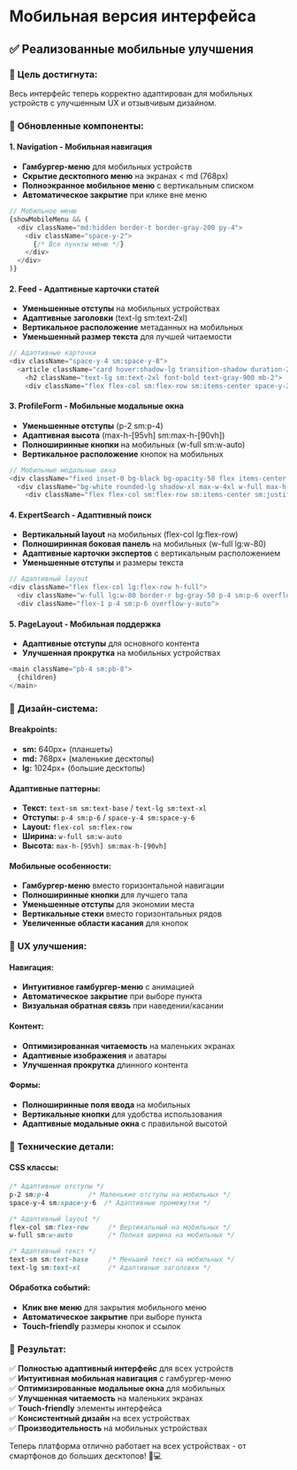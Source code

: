# Мобильная версия интерфейса

## ✅ Реализованные мобильные улучшения

### 🎯 **Цель достигнута:**
Весь интерфейс теперь корректно адаптирован для мобильных устройств с улучшенным UX и отзывчивым дизайном.

### 📱 **Обновленные компоненты:**

#### **1. Navigation - Мобильная навигация**
- **Гамбургер-меню** для мобильных устройств
- **Скрытие десктопного меню** на экранах < md (768px)
- **Полноэкранное мобильное меню** с вертикальным списком
- **Автоматическое закрытие** при клике вне меню

```typescript
// Мобильное меню
{showMobileMenu && (
  <div className="md:hidden border-t border-gray-200 py-4">
    <div className="space-y-2">
      {/* Все пункты меню */}
    </div>
  </div>
)}
```

#### **2. Feed - Адаптивные карточки статей**
- **Уменьшенные отступы** на мобильных устройствах
- **Адаптивные заголовки** (text-lg sm:text-2xl)
- **Вертикальное расположение** метаданных на мобильных
- **Уменьшенный размер текста** для лучшей читаемости

```typescript
// Адаптивные карточки
<div className="space-y-4 sm:space-y-8">
  <article className="card hover:shadow-lg transition-shadow duration-200">
    <h2 className="text-lg sm:text-2xl font-bold text-gray-900 mb-2">
    <div className="flex flex-col sm:flex-row sm:items-center space-y-2 sm:space-y-0 sm:space-x-4">
```

#### **3. ProfileForm - Мобильные модальные окна**
- **Уменьшенные отступы** (p-2 sm:p-4)
- **Адаптивная высота** (max-h-[95vh] sm:max-h-[90vh])
- **Полноширинные кнопки** на мобильных (w-full sm:w-auto)
- **Вертикальное расположение** кнопок на мобильных

```typescript
// Мобильные модальные окна
<div className="fixed inset-0 bg-black bg-opacity-50 flex items-center justify-center p-2 sm:p-4 z-50">
  <div className="bg-white rounded-lg shadow-xl max-w-4xl w-full max-h-[95vh] sm:max-h-[90vh] overflow-y-auto">
    <div className="flex flex-col sm:flex-row sm:items-center sm:justify-end space-y-3 sm:space-y-0 sm:space-x-3 mt-6">
```

#### **4. ExpertSearch - Адаптивный поиск**
- **Вертикальный layout** на мобильных (flex-col lg:flex-row)
- **Полноширинная боковая панель** на мобильных (w-full lg:w-80)
- **Адаптивные карточки экспертов** с вертикальным расположением
- **Уменьшенные отступы** и размеры текста

```typescript
// Адаптивный layout
<div className="flex flex-col lg:flex-row h-full">
  <div className="w-full lg:w-80 border-r bg-gray-50 p-4 sm:p-6 overflow-y-auto">
  <div className="flex-1 p-4 sm:p-6 overflow-y-auto">
```

#### **5. PageLayout - Мобильная поддержка**
- **Адаптивные отступы** для основного контента
- **Улучшенная прокрутка** на мобильных устройствах

```typescript
<main className="pb-4 sm:pb-8">
  {children}
</main>
```

### 🎨 **Дизайн-система:**

#### **Breakpoints:**
- **sm:** 640px+ (планшеты)
- **md:** 768px+ (маленькие десктопы)
- **lg:** 1024px+ (большие десктопы)

#### **Адаптивные паттерны:**
- **Текст:** `text-sm sm:text-base` / `text-lg sm:text-xl`
- **Отступы:** `p-4 sm:p-6` / `space-y-4 sm:space-y-6`
- **Layout:** `flex-col sm:flex-row`
- **Ширина:** `w-full sm:w-auto`
- **Высота:** `max-h-[95vh] sm:max-h-[90vh]`

#### **Мобильные особенности:**
- **Гамбургер-меню** вместо горизонтальной навигации
- **Полноширинные кнопки** для лучшего тапа
- **Уменьшенные отступы** для экономии места
- **Вертикальные стеки** вместо горизонтальных рядов
- **Увеличенные области касания** для кнопок

### 📱 **UX улучшения:**

#### **Навигация:**
- **Интуитивное гамбургер-меню** с анимацией
- **Автоматическое закрытие** при выборе пункта
- **Визуальная обратная связь** при наведении/касании

#### **Контент:**
- **Оптимизированная читаемость** на маленьких экранах
- **Адаптивные изображения** и аватары
- **Улучшенная прокрутка** длинного контента

#### **Формы:**
- **Полноширинные поля ввода** на мобильных
- **Вертикальные кнопки** для удобства использования
- **Адаптивные модальные окна** с правильной высотой

### 🔧 **Технические детали:**

#### **CSS классы:**
```css
/* Адаптивные отступы */
p-2 sm:p-4          /* Маленькие отступы на мобильных */
space-y-4 sm:space-y-6  /* Адаптивные промежутки */

/* Адаптивный layout */
flex-col sm:flex-row     /* Вертикальный на мобильных */
w-full sm:w-auto         /* Полная ширина на мобильных */

/* Адаптивный текст */
text-sm sm:text-base     /* Меньший текст на мобильных */
text-lg sm:text-xl       /* Адаптивные заголовки */
```

#### **Обработка событий:**
- **Клик вне меню** для закрытия мобильного меню
- **Автоматическое закрытие** при выборе пункта
- **Touch-friendly** размеры кнопок и ссылок

### 🎯 **Результат:**

✅ **Полностью адаптивный интерфейс** для всех устройств  
✅ **Интуитивная мобильная навигация** с гамбургер-меню  
✅ **Оптимизированные модальные окна** для мобильных  
✅ **Улучшенная читаемость** на маленьких экранах  
✅ **Touch-friendly** элементы интерфейса  
✅ **Консистентный дизайн** на всех устройствах  
✅ **Производительность** на мобильных устройствах  

Теперь платформа отлично работает на всех устройствах - от смартфонов до больших десктопов! 📱💻
